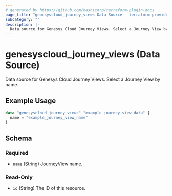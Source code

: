 ```yaml
---
# generated by https://github.com/hashicorp/terraform-plugin-docs
page_title: "genesyscloud_journey_views Data Source - terraform-provider-genesyscloud"
subcategory: ""
description: |-
  Data source for Genesys Cloud Journey Views. Select a Journey View by name.
---
```


# genesyscloud_journey_views (Data Source)

Data source for Genesys Cloud Journey Views. Select a Journey View by name.

## Example Usage

```terraform
data "genesyscloud_journey_views" "example_journey_view_data" {
  name = "example_journey_view_name"
}
```

<!-- schema generated by tfplugindocs -->
## Schema

### Required

- `name` (String) JourneyView name.

### Read-Only

- `id` (String) The ID of this resource.
